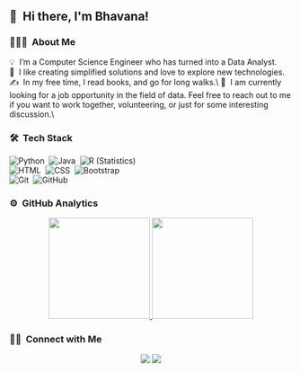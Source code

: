 ## 👋  &nbsp;Hi there, I'm Bhavana! 
 

### 👨🏻‍💻 &nbsp;About Me


💡 &nbsp;I’m a Computer Science Engineer who has turned into a Data Analyst.\
🌱 &nbsp;I like creating simplified solutions and love to explore new technologies.\
✍️ &nbsp;In my free time, I read books,  and go for long walks.\ 
💬 &nbsp;I am currently looking for a job opportunity in the field of data. Feel free to reach out to me if you want to work together, volunteering, or just for some interesting discussion.\
<!--I like to do data analysis, modelling and visualization. I am a quick learner and love to explore new technolgies.\-->
<!-- 🎓 &nbsp;I recently graduated with Masters in Computer Science from University of Colorado, Denver in May 2020.\ -->
<!--🌱 &nbsp;I am currently learning more about System Design for Big Data, Cloud Architecture and Web Scraping.\ -->
<!--✉️ &nbsp;You can shoot me an email at datascientist.shweta@gmail.com! I'll try to respond as soon as I can.\ -->
<!-- 📄 &nbsp;Please have a look at my [Résumé](https://shweta-yadav15.github.io/Shweta_Resume.pdf) for more details about me. I'm open to feedback and suggestions! -->


### 🛠 &nbsp;Tech Stack

![Python](https://img.shields.io/badge/-Python-333333?style=flat&logo=python)&nbsp;
![Java](https://img.shields.io/badge/-Java-333333?style=flat&logo=Java&logoColor=FFA518)&nbsp;
![R (Statistics)](https://img.shields.io/badge/-R-333333?style=flat&logo=R&logoColor=276DC3)\
![HTML](https://img.shields.io/badge/-HTML-333333?style=flat&logo=HTML5)&nbsp;
![CSS](https://img.shields.io/badge/-CSS-333333?style=flat&logo=CSS3&logoColor=1572B6)&nbsp;
![Bootstrap](https://img.shields.io/badge/-Bootstrap-333333?style=flat&logo=bootstrap&logoColor=563D7C)\
![Git](https://img.shields.io/badge/-Git-333333?style=flat&logo=git)&nbsp;
![GitHub](https://img.shields.io/badge/-GitHub-333333?style=flat&logo=github)&nbsp;


### ⚙️ &nbsp;GitHub Analytics

<p align="center">
<a href="https://github.com/AVS1508">
  <img height="180em" src="https://github-readme-stats-eight-theta.vercel.app/api?username=bhavanakurra&show_icons=true&theme=dracula&include_all_commits=true&count_private=true" />
  <img height="180em" src="https://github-readme-stats-eight-theta.vercel.app/api/top-langs/?username=bhavanakurra&layout=compact&exclude_lang=java+r&theme=vue-dark" />
</a>
</p>

### 🤝🏻 &nbsp;Connect with Me

<p align="center">
<a href="https://www.linkedin.com/in/kurrabhavana"><img src="https://img.shields.io/badge/-Bhavana%20Kurra-0077B5?style=flat-square&logo=Linkedin&logoColor=white"/></a>
<a href="mailto:kurra.bhavana24682@gmail.com"><img src="https://img.shields.io/badge/-Email me-D14836?style=flat-square&logo=Gmail&logoColor=white"/></a>
</p>


<!---
bhavanakurra/bhavanakurra is a ✨ special ✨ repository because its `README.md` (this file) appears on your GitHub profile.
You can click the Preview link to take a look at your changes.
--->
